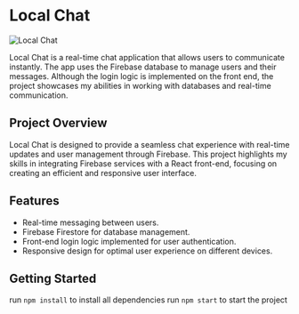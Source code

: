 # Local Chat

![Local Chat](https://www.filiphelikar.cz/img/local_chat.png "Local Chat")

Local Chat is a real-time chat application that allows users to communicate instantly. The app uses the Firebase database to manage users and their messages. Although the login logic is implemented on the front end, the project showcases my abilities in working with databases and real-time communication.

## Project Overview

Local Chat is designed to provide a seamless chat experience with real-time updates and user management through Firebase. This project highlights my skills in integrating Firebase services with a React front-end, focusing on creating an efficient and responsive user interface.

## Features

- Real-time messaging between users.
- Firebase Firestore for database management.
- Front-end login logic implemented for user authentication.
- Responsive design for optimal user experience on different devices.

## Getting Started
run `npm install` to install all dependencies
run `npm start` to start the project
```
